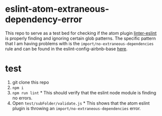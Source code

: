 # eslint-atom-extraneous-dependency-error
This repo to serve as a test bed for checking if the atom plugin [linter-eslint](https://github.com/AtomLinter/linter-eslint) is properly finding and ignoring certain glob patterns. The specific pattern that I am having problems with is the `import/no-extraneous-dependencies` rule and can be found in the eslint-config-airbnb-base [here](https://github.com/airbnb/javascript/blob/master/packages/eslint-config-airbnb-base/rules/imports.js#L72).

# test
  1. git clone this repo
  1. `npm i`
  1. `npm run lint`
    * This should verify that the eslint node module is finding no errors.
  1. Open `test/subFolder/validate.js`
    * This shows that the atom eslint plugin is throwing an `import/no-extraneous-dependencies` error.

